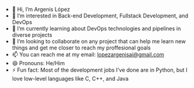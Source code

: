 - 👋 Hi, I’m Argenis López
- 👀 I’m interested in Back-end Development, Fullstack Development, and DevOps
- 🌱 I’m currently learning about DevOps technologies and pipelines in diverse projects
- 💞️ I’m looking to collaborate on any project that can help me learn new things and get me closer to reach my proffesional goals
- 📫 You can reach me at my email: lopezargenisai@gmail.com
- 😄 Pronouns: He/Him
- ⚡ Fun fact: Most of the development jobs I've done are in Python, but I love low-level languages like C, C++, and Java

<!---
argenisailo/argenisailo is a ✨ special ✨ repository because its `README.md` (this file) appears on your GitHub profile.
You can click the Preview link to take a look at your changes.
--->

